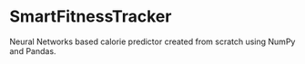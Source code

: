 # SmartFitnessTracker
Neural Networks based calorie predictor created from scratch using NumPy and Pandas.
